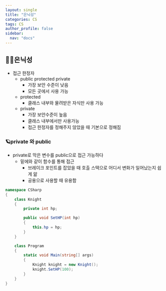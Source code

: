 ```yaml
---
layout: single
title: "은닉성"
categories: CS
tags: CS
author_profile: false
sidebar:
  nav: "docs"
---
```


## 🙇‍♀️은닉성

* 접근 한정자
  * public protected private
    * 가장 보안 수준이 낮음
    * 모든 곳에서 사용 가능
  * protected
    * 클래스 내부와 물려받은 자식만 사용 가능
  * private
    * 가장 보안수준이 높음
    * 클래스 내부에서만 사용가능
    * 접근 한정자를 정해주지 않았을 때 기본으로 정해짐

### 🪐private 와 public
* private로 막은 변수를 public으로 접근 가능하다
  * 밑에와 같이 함수를 통해 접근
    * 브레이크 포인트를 잡았을 때 호출 스택으로 어디서 변화가 일어났는지 쉽게 앎
    * 공용으로 사용할 때 유용함

```cs
namespace CSharp
{
    class Knight
    {
        private int hp;

        public void SetHP(int hp)
        {
            this.hp = hp;
        }
    }

    class Program
    {
        static void Main(string[] args)
        {
            Knight knight = new Knight();
            knight.SetHP(100);
        }
    }
}
```
